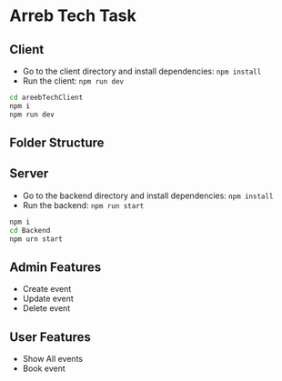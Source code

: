 # Arreb Tech Task

## Client

- Go to the client directory and install dependencies: `npm install`
- Run the client: `npm run dev`

```sh
cd areebTechClient
npm i
npm run dev
```

## Folder Structure

## Server

- Go to the backend directory and install dependencies: `npm install`
- Run the backend: `npm run start`

```sh
npm i
cd Backend
npm urn start
```

## Admin Features

- Create event
- Update event
- Delete event

## User Features

- Show All events
- Book event
